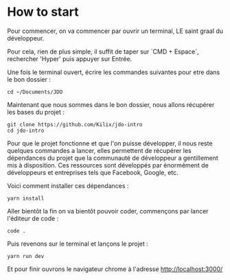 # How to start



Pour commencer, on va commencer par ouvrir un terminal, LE saint graal du développeur.

Pour cela, rien de plus simple, il suffit de taper sur \`CMD + Espace\`, rechercher 'Hyper' puis appuyer sur Entrée.

Une fois le terminal ouvert, écrire les commandes suivantes pour etre dans le bon dossier :

```
cd ~/Documents/JDO
```

Maintenant que nous sommes dans le bon dossier, nous allons récupérer les bases du projet :

```
git clone https://github.com/Kilix/jdo-intro
cd jdo-intro
```

Pour que le projet fonctionne et que l'on puisse développer, il nous reste quelques commandes a lancer, elles permettent de récupérer les dépendances du projet que la communauté de développeur a gentillement mis à disposition. Ces ressources sont développés par énormément de développeurs et entreprises tels que Facebook, Google, etc.

Voici comment installer ces dépendances :

```
yarn install
```

Aller bientôt la fin on va bientôt pouvoir coder, commençons par lancer l'éditeur de code :

```
code .
```

Puis revenons sur le terminal et lançons le projet :

```
yarn run dev
```

Et pour finir ouvrons le navigateur chrome à l'adresse [http://localhost:3000/](http://localhost:3000/ "http://localhost:3000/")

